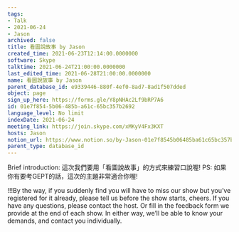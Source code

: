 ```yaml
---
tags:
- Talk
- 2021-06-24
- Jason
archived: false
title: 看圖說故事 by Jason
created_time: 2021-06-23T12:14:00.0000000
software: Skype
talktime: 2021-06-24T21:00:00.0000000
last_edited_time: 2021-06-28T21:00:00.0000000
name: 看圖說故事 by Jason
parent_database_id: e9339446-880f-4ef0-8ad7-8ad1f507dded
object: page
sign_up_here: https://forms.gle/Y8pNHAc2Lf9bRP7A6
id: 01e7f854-5b06-485b-a61c-65bc357b2692
language_level: No limit
indexDate: 2021-06-24
meeting_link: https://join.skype.com/xMKyV4Fx3KXT
hosts: Jason
notion_url: https://www.notion.so/by-Jason-01e7f8545b06485ba61c65bc357b2692
parent_type: database_id
---
```




Brief introduction: 這次我們要用「看圖說故事」的方式來練習口說喔!
PS: 如果你有要考GEPT的話，這次的主題非常適合你喔!

!!!By the way, if you suddenly find you will have to miss our show but you’ve registered for it already, please tell us before the show starts, cheers.
If you have any questions, please contact the host. Or fill in the feedback form we provide at the end of each show. In either way, we’ll be able to know your demands, and contact you individually.



